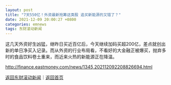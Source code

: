 ```yaml
---
layout: post
title: "7天550亿！外资最新抢筹这类股 追买新能源的又错了？"
date: 2021-12-09 20:00:27 +0800
categories: emnews
tags: 东财滚动新闻
---
```


这几天外资好生凶猛，继昨日买近百亿后，今天继续加码买超200亿，差点就创出新的单日净买入记录。而从外资的行业布局看，不看好的大金融正被爆买，抛弃多时的食品饮料卷土重来，而近来火热的新能源正在降温。

<http://finance.eastmoney.com/news/1345,202112092208826694.html>

[返回东财滚动新闻](//finews.withounder.com/emnews/)｜[返回首页](//finews.withounder.com/)